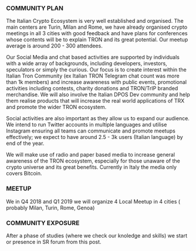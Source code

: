 ### COMMUNITY PLAN ###

The Italian Crypto Ecosystem is very well established and organised. The main centers are Turin, Milan and Rome, we have already organised crypto meetings in all 3 cities with good feedback and have plans for conferences whose contents will be to explain TRON and its great potential. Our meetup average is around 200 - 300 attendees.


Our Social Media and chat based activities are supported by individuals with a wide array of backgrounds, including developers, investors, speculators or simply the curious. Our focus is to create interest within the Italian Tron Community (ex Italian TRON Telegram chat count was more than 1k members) and increase awareness with public events, promotional activities including contests, charity donations and TRON/TrIP branded merchandise. We will also involve the Italian DPOS Dev community and help them realise products that will increase the real world applications of TRX and promote the wider TRON ecosystem.


Social activities are also important as they allow us to expand our audience. We intend to run Twitter accounts in multiple languages and utilise Instagram ensuring all teams can communicate and promote meetups effectively; we expect to have around 2.5 - 3k users (Italian language) by end of the year. 

We will make use of radio and paper based media to increase general awareness of the TRON ecosystem, especially for those unaware of the crypto universe and its great benefits. Currently in Italy the media only covers Bitcoin.


### MEETUP ###

We in Q4 2018 and Q1 2019 we will organize 4 Local Meetup in 4 cities ( probably Milan, Turin, Rome, Genoa)


### COMMUNITY EXPOSURE ###

After a phase of studies (where we check our knoledge and skills) we start or presence in SR forum from this post.


